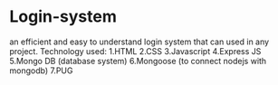 # Login-system
an efficient and easy to understand login system that can used in any project.
Technology used:
  1.HTML
  2.CSS
  3.Javascript
  4.Express JS 
  5.Mongo DB (database system)
  6.Mongoose (to connect nodejs with mongodb)
  7.PUG
  
